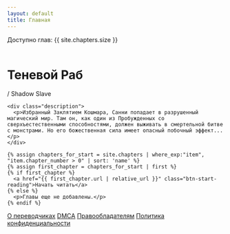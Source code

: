 ```yaml
---
layout: default
title: Главная
---
```

<div class="welcome-container">
  <div class="stats-container">
    <span class="status-dot"></span>
    <span>Доступно глав: {{ site.chapters.size }}</span>
  </div>

  <div class="welcome-center-content">
    <div class="book-container">
      <span class="book-icon">⠀⠀</span>
      <div class="title-container">
        <h1>Теневой Раб</h1>
        <span class="subtitle">/ Shadow Slave</span>
      </div>
    </div>

    <div class="description">
      <p>Избранный Заклятием Кошмара, Санни попадает в разрушенный магический мир. Там он, как один из Пробужденных со сверхъестественными способностями, должен выживать в смертельной битве с монстрами. Но его божественная сила имеет опасный побочный эффект...</p>
    </div>
    
    {% assign chapters_for_start = site.chapters | where_exp:"item", "item.chapter_number > 0" | sort: 'name' %}
    {% assign first_chapter = chapters_for_start | first %}
    {% if first_chapter %}
      <a href="{{ first_chapter.url | relative_url }}" class="btn-start-reading">Начать читать</a>
    {% else %}
      <p>Главы еще не добавлены.</p>
    {% endif %}
  </div>
  <div class="welcome-footer">
    <a href="{{ '/translators' | relative_url }}">О переводчиках</a>
    <a href="{{ '/dmca' | relative_url }}">DMCA</a>
    <a href="{{ '/rights' | relative_url }}">Правообладателям</a>
    <a href="{{ '/privacy' | relative_url }}">Политика конфиденциальности</a>
  </div>
</div>
<script>
  document.addEventListener('DOMContentLoaded', function() {
    const startReadingBtn = document.querySelector('.btn-start-reading');
    if (!startReadingBtn) return;

    try {
      const bookmarks = JSON.parse(localStorage.getItem('readerBookmarks')) || [];
      if (bookmarks.length > 0) {
        const lastBookmark = bookmarks[bookmarks.length - 1];
        const baseUrl = '{{ "" | relative_url }}';
        
        if (lastBookmark && lastBookmark.url) {
            startReadingBtn.href = baseUrl + lastBookmark.url;
            startReadingBtn.textContent = 'Продолжить чтение';
        }
      }
    } catch (e) {
      console.error("Не удалось обработать закладки для кнопки 'Начать читать':", e);
    }
  });
  const bookEmojis = [
      '⚔️', '🗡️', '🔥', '🌟', '🌙', '🛡️', '👑',
      '🎭', '🔮'
  ];
  function setRandomBookIcon() {
      const bookIcon = document.querySelector('.book-icon');
      const randomIndex = Math.floor(Math.random() * bookEmojis.length);
      bookIcon.textContent = bookEmojis[randomIndex];
  }
  window.addEventListener('load', setRandomBookIcon);
</script> 
